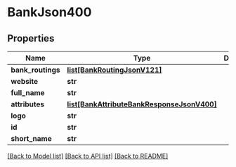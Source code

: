 # BankJson400

## Properties
Name | Type | Description | Notes
------------ | ------------- | ------------- | -------------
**bank_routings** | [**list[BankRoutingJsonV121]**](BankRoutingJsonV121.md) |  | 
**website** | **str** |  | 
**full_name** | **str** |  | 
**attributes** | [**list[BankAttributeBankResponseJsonV400]**](BankAttributeBankResponseJsonV400.md) |  | [optional] 
**logo** | **str** |  | 
**id** | **str** |  | 
**short_name** | **str** |  | 

[[Back to Model list]](../README.md#documentation-for-models) [[Back to API list]](../README.md#documentation-for-api-endpoints) [[Back to README]](../README.md)


